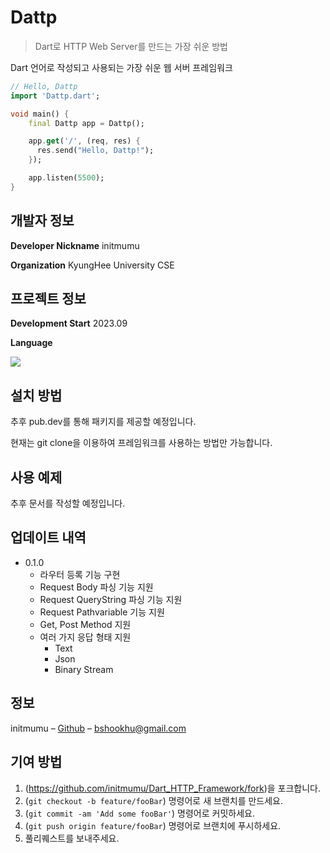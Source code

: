 # Dattp

> Dart로 HTTP Web Server를 만드는 가장 쉬운 방법

Dart 언어로 작성되고 사용되는 가장 쉬운 웹 서버 프레임워크

```dart
// Hello, Dattp
import 'Dattp.dart';

void main() {
    final Dattp app = Dattp();

    app.get('/', (req, res) {
      res.send("Hello, Dattp!");
    });

    app.listen(5500);
}
```

## 개발자 정보

**Developer Nickname** initmumu

**Organization** KyungHee University CSE

## 프로젝트 정보

**Development Start** 2023.09

**Language**

<img src="https://img.shields.io/badge/dart-0175C2?style=for-the-badge&logo=dart&logoColor=white">

## 설치 방법

추후 pub.dev를 통해 패키지를 제공할 예정입니다.

현재는 git clone을 이용하여 프레임워크를 사용하는 방법만 가능합니다.

## 사용 예제

추후 문서를 작성할 예정입니다.

## 업데이트 내역

- 0.1.0
  - 라우터 등록 기능 구현
  - Request Body 파싱 기능 지원
  - Request QueryString 파싱 기능 지원
  - Request Pathvariable 기능 지원
  - Get, Post Method 지원
  - 여러 가지 응답 형태 지원
    - Text
    - Json
    - Binary Stream

## 정보

initmumu – [Github](https://github.com/initmumu) – bshookhu@gmail.com

## 기여 방법

1. (<https://github.com/initmumu/Dart_HTTP_Framework/fork>)을 포크합니다.
2. (`git checkout -b feature/fooBar`) 명령어로 새 브랜치를 만드세요.
3. (`git commit -am 'Add some fooBar'`) 명령어로 커밋하세요.
4. (`git push origin feature/fooBar`) 명령어로 브랜치에 푸시하세요.
5. 풀리퀘스트를 보내주세요.

<!-- Markdown link & img dfn's -->
